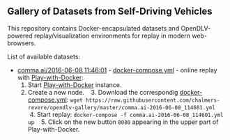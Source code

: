 ## Gallery of Datasets from Self-Driving Vehicles

This repository contains Docker-encapsulated datasets and OpenDLV-powered
replay/visualization environments for replay in modern web-browsers.

List of available datasets:

* [comma.ai/2016-06-08 11:46:01](https://archive.org/details/comma-dataset) - [docker-compose.yml](https://raw.githubusercontent.com/chalmers-revere/opendlv-gallery/master/comma.ai-2016-06-08_114601.yml) - online replay with [Play-with-Docker](https://labs.play-with-docker.com/#):
    1. Start [Play-with-Docker](https://labs.play-with-docker.com/#) instance.
    2. Create a new node.
    3. Download the correspondig [docker-compose.yml](https://raw.githubusercontent.com/chalmers-revere/opendlv-gallery/master/comma.ai-2016-06-08_114601.yml): `wget https://raw.githubusercontent.com/chalmers-revere/opendlv-gallery/master/comma.ai-2016-06-08_114601.yml`
    4. Start replay: `docker-compose -f comma.ai-2016-06-08_114601.yml up`
    5. Click on the new button `8080` appearing in the upper part of Play-with-Docker.
